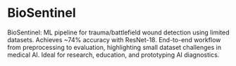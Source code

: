 # BioSentinel
BioSentinel: ML pipeline for trauma/battlefield wound detection using limited datasets. Achieves ~74% accuracy with ResNet-18. End-to-end workflow from preprocessing to evaluation, highlighting small dataset challenges in medical AI. Ideal for research, education, and prototyping AI diagnostics.
